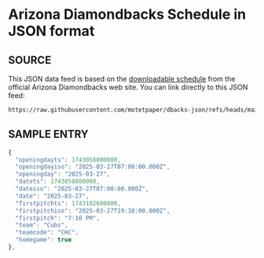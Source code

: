 # Arizona Diamondbacks Schedule in JSON format

## SOURCE
This JSON data feed is based on the [downloadable schedule](https://www.mlb.com/dbacks/schedule/downloadable-schedule) from the official Arizona Diamondbacks web site. You can link directly to this JSON feed:

```bash
https://raw.githubusercontent.com/motetpaper/dbacks-json/refs/heads/main/outputs/dbacks.json
```

## SAMPLE ENTRY
```javascript
{
  "openingdayts": 1743058800000,
  "openingdayiso": "2025-03-27T07:00:00.000Z",
  "openingday": "2025-03-27",
  "datets": 1743058800000,
  "dateiso": "2025-03-27T07:00:00.000Z",
  "date": "2025-03-27",
  "firstpitchts": 1743102600000,
  "firstpitchiso": "2025-03-27T19:10:00.000Z",
  "firstpitch": "7:10 PM",
  "team": "Cubs",
  "teamcode": "CHC",
  "homegame": true
},
```


